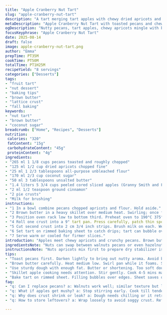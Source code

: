 ```yaml
---
title: "Apple Cranberry Nut Tart"
slug: "apple-cranberry-nut-tart"
description: "A tart merging tart apples with chewy dried apricots and toasted pecans. Butter browned, brown sugar bubbling, cinnamon’s warmth riding through. Layered with a lacy lattice, rustic tang meets crunch, sugar caramelizing edges. Substituting pecans for walnuts, dried apricots for cranberries; brown sugar swapped for coconut sugar, lending depth. Prep flows fast, but watch the skillet—fruit changes texture, darkens, softens. Oven temp slightly lowered; baking extended. A firm, flaky base catching juicy, sweet-tart filling. Difficult spots? Pasty edges that burn, damp bottom crust. Fixes included. This tart's not tame, plenty personality; sweet, nutty, softly spiced, and handmade with flair."
metaDescription: "Apple Cranberry Nut Tart with toasted pecans and chewy dried apricots; brown butter, coconut sugar caramelize apples, rustic lattice seals juicy, flaky crisp base."
ogDescription: "Nutty pecans, tart apples, chewy apricots mingle with browned butter and coconut sugar bubbles; crisp lattice crust traps steam and caramelized edges."
focusKeyphrase: "Apple Cranberry Nut Tart"
date: 2025-08-14
draft: false
image: apple-cranberry-nut-tart.png
author: "Emma"
prepTime: PT35M
cookTime: PT50M
totalTime: PT1H25M
recipeYield: "8 servings"
categories: ["Desserts"]
tags:
- "fruit tart"
- "nut dessert"
- "baking tips"
- "brown butter"
- "lattice crust"
- "fall baking"
keywords:
- "nut tart"
- "brown butter"
- "coconut sugar"
breadcrumb: ["Home", "Recipes", "Desserts"]
nutrition: 
 calories: "320"
 fatContent: "15g"
 carbohydrateContent: "45g"
 proteinContent: "4g"
ingredients:
- "265 ml 1 1/8 cups pecans toasted and roughly chopped"
- "125 ml 1/2 cup dried apricots chopped fine"
- "25 ml 1 2/3 tablespoons all-purpose unbleached flour"
- "170 ml 2/3 cup coconut sugar"
- "50 ml 3 tablespoons unsalted butter"
- "1.4 liters 5 3/4 cups peeled cored sliced apples (Granny Smith and Fuji mix)"
- "2 ml 1/2 teaspoon ground cinnamon"
- "2 pie crusts"
- "Milk for brushing"
instructions:
- "1 In a bowl combine pecans chopped apricots and flour. Hold aside."
- "2 Brown butter in a heavy skillet over medium heat. Swirling; once foam settles, add coconut sugar. It should bubble, thicken 2-3 minutes. Before burning, toss in sliced apples. Stir gently, soften 4-5 minutes. Apples will glisten but retain some shape. Sprinkle cinnamon. Toss in nut mixture, fold to coat. Remove from heat; cool slightly."
- "3 Position oven rack low to bottom third. Preheat oven to 190°C 375°F."
- "4 Roll one crust into a 9" tart pan. Press carefully, patch thin spots to avoid leaks. Fill with apple mixture evenly. Coat edges lightly with milk."
- "5 Cut second crust into 2 cm 3/4 inch strips. Brush milk on each. Weave lattice over filling tightly, sealing all edges neatly by pinching or using fork tines to avoid puffing or shrinks. Trim excess dough carefully."
- "6 Set tart on rimmed baking sheet to catch drips; tart can bubble over. Bake 42-45 minutes. Crust will brown golden but watch—darker spots signal near done. Filling will bubble and spill slightly, almost jammy but still fresh-tasting. Cool on rack; flavors settle while tart firms."
- "7 Serve warm or cooled for firmer slices."
introduction: "Apples meet chewy apricots and crunchy pecans. Brown butter's nutty scent fills kitchen; sugar melting into sticky pools. Lattice pie top a must—easier than it looks, if careful. Tried with walnuts and dried cranberries before but prefer pecans’ texture. Coconut sugar gives deeper caramel note than plain brown sugar. Tempting to cook apples long; stop at tenderness but with bite. Patience critical—overcooked fruit turns to mush, crust soggy. Lattice traps steam but lets steam escape in right amounts. Paging those who hate soggy bottoms—use sturdy dough, patch crust well. Expect some bubbling over; baking sheet protects the oven floor. Takes wrist, attention; rewarded with rustic sweet-tart crunch. Every attempt teaches something new. Your kitchen should smell like fall and cozy."
ingredientsNote: "Nuts can swap between walnuts pecans or even hazelnuts depending on crunch desired; toast first for nuttier flavor. Dried apricots replaced with dried cranberries, raisins, or cherries if you prefer tartness or sweetness tweaks. Coconut sugar replaces brown sugar to reduce moisture content, adds complex flavor but brown sugar works fine too; just watch for burning. Apples ideally a tart-firm blend; Granny Smiths hold shape better yet too sharp alone; Fuji or Gala soften and sweeten. Use good-quality unsalted butter browned slowly for richness; avoid margarine which alters texture and flavor. Fresh milk or cream for brushing; thick cream gives more sheen. Flour dusting stabilizes nut mixture, prevents soggy filling while coughing up a light binding. Two pie crusts home-made or store-bought; choose sturdy dough with butter or shortening for flakiness. Patience in dough chilling helps keep edges neat; unchilled dough shrinks during baking—major pain point."
instructionsNote: "Nuts apricots mix first to prepare dry stabilizer is to keep filling from seeping liquid. Brown butter carefully swirled in pan; do not let burn, oxygen encourages nutty notes. Sugar addition bubbles quick; swirl off heat if darkening fast. Apples sliced evenly cook uniform. Don’t overcook mushy, look for softened but intact slices. Cinnamon additions can be tweaked — more or less to taste, vital for warmth. Patch crust spots to prevent leakage, especially bottom no holes or juice destroys base. Milk brushed edges create barrier to seal dough; wet edges brown lighter. Lattice strips spaced and woven tight; loose lattice shrinks oddly. Rimmed baking sheet essential—expect bubbling over; avoid oven mess. Bake time flexible, keep eye on crust color glossy golden with small dark flecks hint crispness. Cooling on rack important; filling thickens reducing juice leakage during cuts. Warm or cold serve based on preference; warm slices softer and juicy; cold slices firmer for neat cuts. Backups include shield edges with foil if browning too fast mid-bake. If lattice shrinking, chill dough before cutting and assembling. When mixing filling, don’t over stir apples; breaks surfaces, causes mush. If crust soggy mid-bake, prick base with fork or use blind baking before filling."
tips:
- "Toast pecans first. Darken lightly to bring out nutty aroma. Avoid burnt bits or bitter notes. Chop roughly; too fine clumps up filling. Mix nuts with apricots and flour before adding to softened apples. Flour helps catch juices. Keep nuts separate from heat to keep crunch intact."
- "Brown butter carefully. Heat medium low. Swirl pan while it foams. Stop before it burns; smell shifts from sweet to sharp fast. Add coconut sugar once foam settles; sugar bubbles fast. Stir quick; color darkens slightly but dont scorch. Add apples immediately. Timing controls caramel notes and moisture."
- "Use sturdy dough with enough fat. Butter or shortening. Too soft dough puckers or leaks. Patch thin spots firmly to prevent filling burst through. Chill dough well before rolling. If lattice shrinking, chill strips before weaving. Milk brush edges prevent dough puffing, crust browns lighter, acts like glue."
- "Skillet apple cooking needs attention. Stir gently. Cook 4-5 mins max or apples turn mushy. Should soften and glisten but shape holds. Cinnamon goes last to keep aroma fresh but still meld tenderly. Nut mixture folds in off heat to avoid softening nuts or excess juice run-off."
- "Bake tart on rimmed sheet. Filling bubbles over edges. Sheet saves oven spills. Watch crust color for doneness: golden with some darker spots means crisp edges. Cool on rack to let juices thicken; messier when sliced warm but softer texture. Cold slices cut cleaner but denser. Adjust bake time with oven quirks."
faq:
- "q: Can I replace pecans? a: Walnuts work well; similar texture but less sweet. Hazelnuts too but toast longer. Texture changes; toast all nuts first or tart loses crunch. Avoid oily nuts that burn easily. Balance nut quantity so filling not mushy."
- "q: What if apples get mushy? a: Stop stirring early. Cook till tender but firm. Apple variety matters; Granny Smith hold better. Mix sweet softer apples to balance tartness. Overcooked apples release juice; soggy crust follows. Use stirring pace and heat control to keep structure."
- "q: Why does crust shrink or leak? a: Dough needs chilling or it retracts. Patch holes well before filling. Thin spots fail under fruit weight. Milk brush seals edges preventing juice escape. Blind bake base if soggy happens. Prick bottom fork to vent steam, keeps bottom crisp."
- "q: How to store leftovers? a: Wrap loosely to avoid soggy crust. Refrigerate up to 3 days gives firmer slices but dulls aroma. Room temp soft but more fragile. Reheat gently in oven restores crispness. Freeze by wrapping tightly; thaw baked tart in fridge overnight."

---
```

